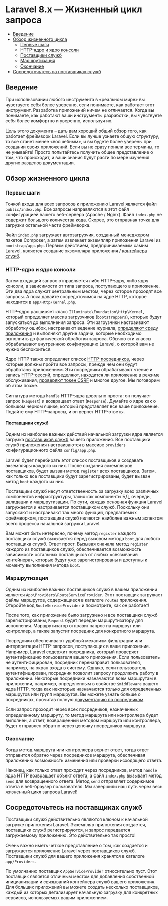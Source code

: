 # Laravel 8.x — Жизненный цикл запроса

- [Введение](#introduction)
- [Обзор жизненного цикла](#lifecycle-overview)
    - [Первые шаги](#first-steps)
    - [HTTP-ядро и ядро консоли](#http-console-kernels)
    - [Поставщики служб](#service-providers)
    - [Маршрутизация](#routing)
    - [Окончание](#finishing-up)
- [Сосредоточьтесь на поставщиках служб](#focus-on-service-providers)

<a name="introduction"></a>
## Введение

При использовании любого инструмента в «реальном мире» вы чувствуете себя более уверенно, если понимаете, как работает этот инструмент. Разработка приложений ничем не отличается. Когда вы понимаете, как работают ваши инструменты разработки, вы чувствуете себя более комфортно и уверенно, используя их.

Цель этого документа – дать вам хороший общий обзор того, как работает фреймворк Laravel. Если вы лучше узнаете общую структуру, то все станет менее «волшебным», и вы будете более уверены при создании своих приложений. Если вы не сразу поняли все термины, то не унывайте! Просто попытайтесь получить общее представление о том, что происходит, и ваши знания будут расти по мере изучения других разделов документации.

<a name="lifecycle-overview"></a>
## Обзор жизненного цикла

<a name="first-steps"></a>
### Первые шаги

Точкой входа для всех запросов к приложению Laravel является файл `public/index.php`. Все запросы направляются в этот файл конфигурацией вашего веб-сервера (Apache / Nginx). Файл `index.php` не содержит большого количества кода. Скорее, это отправная точка для загрузки остальной части фреймворка.

Файл `index.php` загружает автозагрузчик, созданный менеджером пакетов Composer, а затем извлекает экземпляр приложения Laravel из `bootstrap/app.php`. Первым действием, предпринимаемым самим Laravel, является создание экземпляра приложения / [контейнера служб](container.md).

<a name="http-console-kernels"></a>
### HTTP-ядро и ядро консоли

Затем входящий запрос отправляется либо HTTP-ядру, либо ядру консоли, в зависимости от типа запроса, поступающего в приложение. Эти два ядра служат центральным местом, через которое проходят все запросы. А пока давайте сосредоточимся на ядре HTTP, которое находится в `app/Http/Kernel.php`.

HTTP-ядро расширяет класс `Illuminate\Foundation\Http\Kernel`, который определяет массив загрузчиков (`bootstrappers`), которые будут запускаться до выполнения запроса. Эти загрузчики настраивают обработку ошибок, настраивают ведение журнала, [определяют среду приложения](configuration.md#environment-configuration) и выполняют другие задачи, которые необходимо выполнить до фактической обработки запроса. Обычно эти классы обрабатывают внутреннюю конфигурацию Laravel, о которой вам не нужно беспокоиться.

Ядро HTTP также определяет список [HTTP-посредников](middleware.md), через которые должны пройти все запросы, прежде чем они будут обработаны приложением. Эти посредники обрабатывают чтение и запись [HTTP-сессий](session.md), определяют, находится ли приложение в режиме обслуживания, [проверяют токен CSRF](csrf.md) и многое другое. Мы поговорим об этом позже.

Сигнатура метода `handle` HTTP-ядра довольно проста: он получает запрос (`Request`) и возвращает ответ (`Response`). Думайте о ядре как о большом черном ящике, который представляет все ваше приложение. Подайте ему HTTP-запросы, и он вернет HTTP-ответы.

<a name="service-providers"></a>
#### Поставщики служб

Одним из наиболее важных действий начальной загрузки ядра является загрузка [поставщиков служб](providers.md) вашего приложения. Все поставщики служб приложения настраиваются в массиве `providers` конфигурационного файла `config/app.php`.

Laravel будет перебирать этот список поставщиков и создавать экземпляры каждого из них. После создания экземпляров поставщиков, будет вызван метод `register` всех поставщиков. Затем, как только все поставщики будут зарегистрированы, будет вызван метод `boot` каждого из них.

Поставщики служб несут ответственность за загрузку всех различных компонентов инфраструктуры, таких как компоненты БД, очереди, валидации и маршрутизации. По сути, каждая основная функция Laravel загружается и настраивается поставщиком служб. Поскольку они запускают и настраивают так много функций, предлагаемых фреймворком, поставщики служб являются наиболее важным аспектом всего процесса начальной загрузки Laravel.

Вам может быть интересно, почему метод `register` каждого поставщика служб вызывается перед вызовом метода `boot` для любого поставщика служб. Ответ прост. Вызывая сначала метод `register` каждого из поставщиков служб, обеспечивается возможность зависимости остальных поставщиков от любых «связываний контейнера», которые будут уже зарегистрированы и доступны к моменту выполнения метода `boot`.

<a name="routing"></a>
### Маршрутизация

Одним из наиболее важных поставщиков служб в вашем приложении является `App\Providers\RouteServiceProvider`. Этот поставщик загружает файлы маршрутов, содержащиеся в каталоге `routes` приложения. Откройте код `RouteServiceProvider` и посмотрите, как он работает!

После того, как приложение было загружено и все поставщики служб зарегистрированы, `Request` будет передан маршрутизатору для исполнения. Маршрутизатор отправит запрос на маршрут или контроллер, а также запустит посредник для конкретного маршрута.

Посредники обеспечивают удобный механизм фильтрации или интерпретации HTTP-запросов, поступающих в ваше приложение. Например, Laravel содержит посредника, который проверяет аутентификацию пользователя вашего приложения. Если пользователь не аутентифицирован, посредник перенаправит пользователя, например, на экран входа в систему. Однако, если пользователь аутентифицирован, посредник позволит запросу продолжить работу в приложении. Некоторые посредники назначаются всем маршрутам в приложении, например, определенным в свойстве `$middleware` вашего ядра HTTP, тогда как некоторые назначаются только для определенных маршрутов или групп маршрутов. Вы можете узнать больше о посредниках, прочитав полную [документацию по посредникам](middleware.md).

Если запрос проходит через всех посредников, назначенных определенному маршруту, то метод маршрута или контроллера будет выполнен, а ответ, возвращенный методом маршрута или контроллера, будет отправлен обратно через цепочку посредников маршрута.

<a name="finishing-up"> </a>
### Окончание

Когда метод маршрута или контроллера вернет ответ, тогда ответ отправится обратно через посредников маршрута, обеспечивая приложению возможность изменения или проверки исходящего ответа.

Наконец, как только ответ проходит через посредников, метод `handle` ядра HTTP возвращает объект ответа, а файл `index.php` вызывает метод `send` для возвращенного ответа. Метод `send` отправляет содержимое ответа в веб-браузер пользователя. Мы завершили наш путь через весь жизненный цикл запроса Laravel!

<a name="focus-on-service-providers"></a>
## Сосредоточьтесь на поставщиках служб

Поставщики служб действительно являются ключом к начальной загрузке приложения Laravel. Экземпляр приложения создается, поставщики служб регистрируются, и запрос передается загружаемому приложению. Это действительно так просто!

Очень важно иметь четкое представление о том, как создается и загружается приложение Laravel через поставщиков служб. Поставщики служб для вашего приложения хранятся в каталоге `app/Providers`.

По умолчанию поставщик `AppServiceProvider` относительно пуст. Этот поставщик является отличным местом для добавления собственной инициализации и связываний контейнера служб вашего приложения. Для больших приложений вы можете создать несколько поставщиков, каждый из которых детализирует начальную загрузку для конкретных сервисов, используемых вашим приложением.
